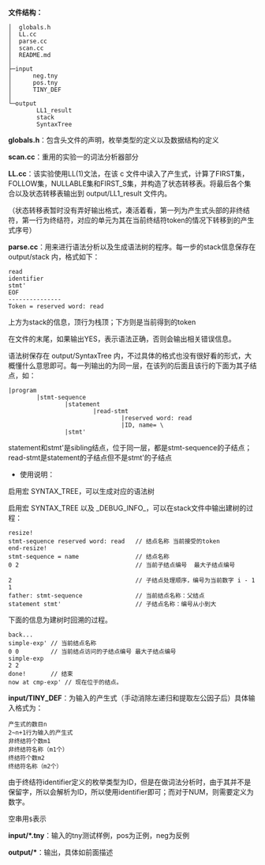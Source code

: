 **文件结构：**

```
│  globals.h
│  LL.cc
│  parse.cc
│  scan.cc
│  README.md
│
├─input
│      neg.tny
│      pos.tny
│      TINY_DEF
│
└─output
        LL1_result
        stack
        SyntaxTree
```

__globals.h__：包含头文件的声明，枚举类型的定义以及数据结构的定义

__scan.cc__：重用的实验一的词法分析器部分

__LL.cc__：该实验使用LL(1)文法，在该 c 文件中读入了产生式，计算了FIRST集，FOLLOW集，NULLABLE集和FIRST_S集，并构造了状态转移表。将最后各个集合以及状态转移表输出到 output/LL1_result 文件内。

（状态转移表暂时没有弄好输出格式，凑活着看，第一列为产生式头部的非终结符，第一行为终结符，对应的单元为其在当前终结符token的情况下转移到的产生式序号）

__parse.cc__：用来进行语法分析以及生成语法树的程序。每一步的stack信息保存在 output/stack 内，格式如下：

```
read
identifier
stmt'
EOF
---------------
Token = reserved word: read
```

上方为stack的信息，顶行为栈顶；下方则是当前得到的token

在文件的末尾，如果输出YES，表示语法正确，否则会输出相关错误信息。

语法树保存在 output/SyntaxTree 内，不过具体的格式也没有很好看的形式，大概懂什么意思即可。每一列输出的为同一层，在该列的后面且该行的下面为其子结点，如：

```
|program
		|stmt-sequence
				|statement
						|read-stmt
								|reserved word: read
								|ID, name= \
				|stmt'
```

statement和stmt'是sibling结点，位于同一层，都是stmt-sequence的子结点；read-stmt是statement的子结点但不是stmt'的子结点

- 使用说明：

启用宏 SYNTAX_TREE，可以生成对应的语法树

启用宏 SYNTAX_TREE 以及 \_DEBUG_INFO_，可以在stack文件中输出建树的过程：

```
resize!
stmt-sequence reserved word: read	// 结点名称	当前接受的token
end-resize!
stmt-sequence = name				// 结点名称
0 2									// 当前子结点编号	最大子结点编号

2									// 子结点处理顺序，编号为当前数字 i - 1
1
father: stmt-sequence				// 当前结点名称：父结点
statement stmt' 					// 子结点名称：编号从小到大
```

下面的信息为建树时回溯的过程。

```
back...
simple-exp'	// 当前结点名称
0 0			// 当前结点访问的子结点编号 最大子结点编号
simple-exp
2 2
done! 		// 结束
now at cmp-exp'	// 现在位于的结点。
```

__input/TINY_DEF__：为输入的产生式（手动消除左递归和提取左公因子后）具体输入格式为：

```
产生式的数目n
2~n+1行为输入的产生式
非终结符个数m1
非终结符名称（m1个）
终结符个数m2
终结符名称（m2个）
```

由于终结符identifier定义的枚举类型为ID，但是在做词法分析时，由于其并不是保留字，所以会解析为ID，所以使用identifier即可；而对于NUM，则需要定义为数字。

空串用`$`表示

__input/*.tny__：输入的tny测试样例，pos为正例，neg为反例

__output/*__：输出，具体如前面描述